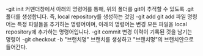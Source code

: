 -git init
커맨더창에서 아래의 명령어를 통해, 위의 폴더를 git이 추적할 수 있도록 .git폴더를 생성합니다. 즉, local repository를 생성하는 것임
-git add
git add 파일 명령어는 특정 파일들을 추가하는 명령어이며, 아래의 명령어는 변경 모든 파일을 local repository에 추가하는 명령어입니다.
-git commit
변경 이력이 기록된 것을 남기는 명령어
-git checkout -b "브랜치명"
브랜치를 생성하고 "브랜치명"의 브랜치안으로 들어간다.
